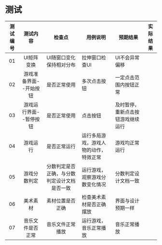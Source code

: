 # 测试

| 测试编号 |        测试内容        |                    检查点                    | 用例说明                               | 预期结果                           | 实际结果 |
| :------: | :--------------------: | :------------------------------------------: | -------------------------------------- | ---------------------------------- | -------- |
|    01    |       UI矩阵变换       |           UI随窗口变化保持相对分布           | 拉伸窗口检查UI                         | UI不会异常偏移                     |          |
|    02    | 游戏准备界面--开始按钮 |                 是否正常使用                 | 多次点击按钮                           | 一定点击范围内按钮正常             |          |
|    03    | 游戏运行界面--暂停按钮 |                 是否正常使用                 | 点击按钮                               | 及时暂停，重新点击按钮游戏继续运行 |          |
|    04    |        游戏运行        |                 是否正常运行                 | 运行多局游戏，游戏人物的动作，特效正常 | 游戏均正常运行                     |          |
|    05    |      游戏分数判定      | 分数判定是否正确，与分数判定设计文档是否一致 | 运行游戏，观察游戏分数变化情况         | 分数判定设计文档一致               |          |
|    06    |        美术素材        |               素材位置是否正确               | 检查美术素材是否正确摆放               | 界面与设计预期一样                 |          |
|    07    |    音乐文件是否正常    |               音乐文件正常播放               | 运行游戏，音乐正常播放                 | 音乐正常播放                       |          |

